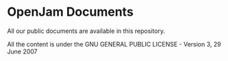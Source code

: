 # OpenJam Documents

All our public documents are available in this repository.

All the content is under the GNU GENERAL PUBLIC LICENSE - Version 3, 29 June 2007
